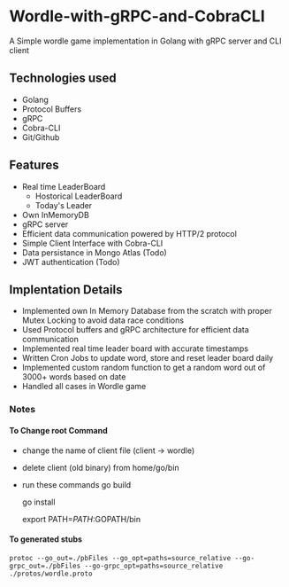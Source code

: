 # Wordle-with-gRPC-and-CobraCLI

A Simple wordle game implementation in Golang with gRPC server and CLI client
## Technologies used
- Golang
- Protocol Buffers
- gRPC
- Cobra-CLI
- Git/Github
## Features
- Real time LeaderBoard
    - Hostorical LeaderBoard
    - Today's Leader
- Own InMemoryDB
- gRPC server
- Efficient data communication powered by HTTP/2 protocol
- Simple Client Interface with Cobra-CLI
- Data persistance in Mongo Atlas (Todo)
- JWT authentication (Todo)

## Implentation Details

- Implemented own In Memory Database from the scratch with proper Mutex Locking to avoid data race conditions
- Used Protocol buffers and gRPC architecture for efficient data communication
- Implemented real time leader board with accurate timestamps
- Written Cron Jobs to update word, store and reset leader board daily
- Implemented custom random function to get a random word out of 3000+ words based on date
- Handled all cases in Wordle game

### Notes
#### To Change root Command
- change the name of client file (client -> wordle)
- delete client (old binary) from home/go/bin
- run these commands
    go build

    go install

    export PATH=$PATH:$GOPATH/bin


#### To generated stubs
    protoc --go_out=./pbFiles --go_opt=paths=source_relative --go-grpc_out=./pbFiles --go-grpc_opt=paths=source_relative ./protos/wordle.proto
